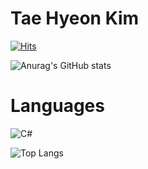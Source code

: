 # Tae Hyeon Kim 

[![Hits](https://hits.seeyoufarm.com/api/count/incr/badge.svg?url=https%3A%2F%2Fgithub.com%2Frlaxogus99%2Fhit-counter&count_bg=%2379C83D&title_bg=%23555555&icon=&icon_color=%23E7E7E7&title=hits&edge_flat=false)](https://hits.seeyoufarm.com)

![Anurag's GitHub stats](https://github-readme-stats.vercel.app/api?username=rlaxogus99&show_icons=true&theme=radical)

# Languages
![C#](https://img.shields.io/badge/csharp-512BD4.svg?&style=for-the-badge&logo=csharp&logoColor=white)

![Top Langs](https://github-readme-stats.vercel.app/api/top-langs/?username=rlaxogus99&layout=compact)
